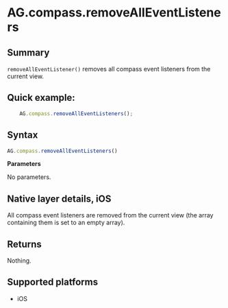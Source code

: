 # AG.compass.removeAllEventListeners

## Summary
`removeAllEventListener()` removes all compass event listeners from the current view.

## Quick example:
```javascript
	AG.compass.removeAllEventListeners();
```

## Syntax
```javascript
AG.compass.removeAllEventListeners()
```

**Parameters**

No parameters.

## Native layer details, iOS

All compass event listeners are removed from the current view (the array containing them is set to an empty array).

## Returns 

Nothing.

## Supported platforms
* iOS